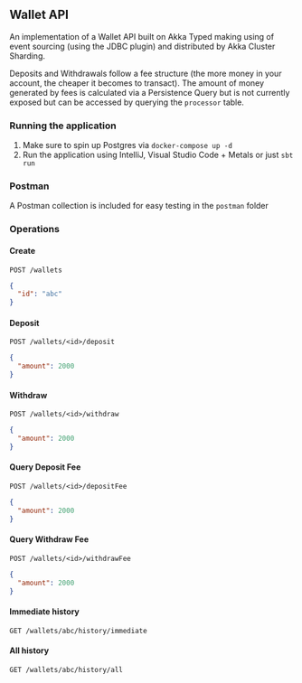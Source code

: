 ## Wallet API

An implementation of a Wallet API built on Akka Typed making using of event sourcing (using the JDBC plugin) and 
distributed by Akka Cluster Sharding.

Deposits and Withdrawals follow a fee structure (the more money in your account, the cheaper it becomes to transact).
The amount of money generated by fees is calculated via a Persistence Query but is not currently exposed but can be 
accessed by querying the `processor` table.

### Running the application
1. Make sure to spin up Postgres via `docker-compose up -d`
2. Run the application using IntelliJ, Visual Studio Code + Metals or just `sbt run`

### Postman
A Postman collection is included for easy testing in the `postman` folder

### Operations

#### Create 
`POST /wallets`
```json
{
  "id": "abc"
}
```

#### Deposit
`POST /wallets/<id>/deposit`
```json
{
  "amount": 2000
}
```

#### Withdraw
`POST /wallets/<id>/withdraw`
```json
{
  "amount": 2000
}
```

#### Query Deposit Fee
`POST /wallets/<id>/depositFee`
```json
{
  "amount": 2000
}
```

#### Query Withdraw Fee
`POST /wallets/<id>/withdrawFee`
```json
{
  "amount": 2000
}
```

#### Immediate history
`GET /wallets/abc/history/immediate`

#### All history
`GET /wallets/abc/history/all`